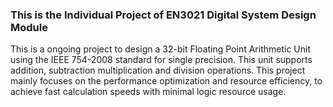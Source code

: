 ### This is the Individual Project of EN3021 Digital System Design Module
This is a ongoing project to design a 32-bit Floating Point Arithmetic Unit using the IEEE 754-2008
standard for single precision. This unit supports addition, subtraction multiplication and division
operations. This project mainly focuses on the performance optimization and resource efficiency, to
achieve fast calculation speeds with minimal logic resource usage. 

